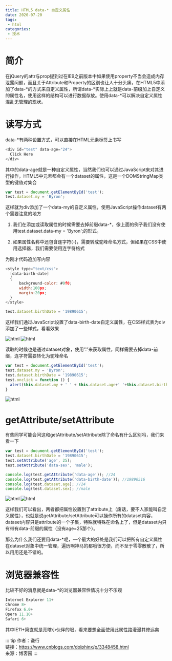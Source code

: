 ```yaml
---
title: HTML5 data-* 自定义属性
date: 2020-07-20
tags:
 - html
categories:
 - 技术
---
```


# 简介

在jQuery的attr与prop提到过在IE9之前版本中如果使用property不当会造成内存泄露问题，而且关于Attribute和Property的区别也让人十分头痛，在HTML5中添加了data-*的方式来自定义属性，所谓data-*实际上上就是data-前缀加上自定义的属性名，使用这样的结构可以进行数据存放。使用data-*可以解决自定义属性混乱无管理的现状。

# 读写方式

data-*有两种设置方式，可以直接在HTML元素标签上书写

``` js
<div id="test" data-age="24">
  Click Here
</div>
```

其中的data-age就是一种自定义属性，当然我们也可以通过JavaScript来对其进行操作，HTML5中元素都会有一个dataset的属性，这是一个DOMStringMap类型的键值对集合

``` js
var test = document.getElementById('test');
test.dataset.my = 'Byron';
```

这样就为div添加了一个data-my的自定义属性，使用JavaScript操作dataset有两个需要注意的地方

1. 我们在添加或读取属性的时候需要去掉前缀data-*，像上面的例子我们没有使用test.dataset.data-my = 'Byron';的形式。

2. 如果属性名称中还包含连字符(-)，需要转成驼峰命名方式，但如果在CSS中使用选择器，我们需要使用连字符格式

为刚才代码追加写内容

``` js
<style type="text/css">
  [data-birth-date]
  {
      background-color: #0f0;
      width:100px;
      margin:20px;
  }
</style>
```

``` js
test.dataset.birthDate = '19890615';
```

这样我们通过JavaScript设置了data-birth-date自定义属性，在CSS样式表为div添加了一些样式，看看效果

![html](https://6368-chenjie-blog-88b4b7-1302547066.tcb.qcloud.la/blogs/技术/20200720/1.png)
![html](https://6368-chenjie-blog-88b4b7-1302547066.tcb.qcloud.la/blogs/技术/20200720/2.png)

读取的时候也是通过dataset对象，使用”.”来获取属性，同样需要去掉data-前缀，连字符需要转化为驼峰命名

``` js
var test = document.getElementById('test');
test.dataset.my = 'Byron';
test.dataset.birthDate = '19890615';
test.onclick = function () {
  alert(this.dataset.my + ' ' + this.dataset.age+' '+this.dataset.birthDate);
}
```

![html](https://6368-chenjie-blog-88b4b7-1302547066.tcb.qcloud.la/blogs/技术/20200720/3.png)

# getAttribute/setAttribute

有些同学可能会问这和getAttribute/setAttribute除了命名有什么区别吗，我们来看一下

``` js
var test = document.getElementById('test');
test.dataset.birthDate = '19890615';
test.setAttribute('age', 25);
test.setAttribute('data-sex', 'male');

console.log(test.getAttribute('data-age')); //24
console.log(test.getAttribute('data-birth-date')); //19890516
console.log(test.dataset.age); //24
console.log(test.dataset.sex); //male
```

![html](https://6368-chenjie-blog-88b4b7-1302547066.tcb.qcloud.la/blogs/技术/20200720/4.png)
![html](https://6368-chenjie-blog-88b4b7-1302547066.tcb.qcloud.la/blogs/技术/20200720/5.png)

这样我们可以看出，两者都把属性设置到了attribute上（废话，要不人家能叫自定义属性），也就是说getAttribute/setAttribute可以操作所有的dataset内容，dataset内容只是attribute的一个子集，特殊就特殊在命名上了，但是dataset内只有带有data-前缀的属性（没有age=25那个）。

那么为什么我们还要用data-*呢，一个最大的好处是我们可以把所有自定义属性在dataset对象中统一管理，遍历啊神马的都哦很方便，而不至于零零散散了，所以用用还是不错的。

# 浏览器兼容性

比较不好的消息就是data-*的浏览器兼容性情况十分不乐观

``` js
Internet Explorer 11+
Chrome 8+
Firefox 6.0+
Opera 11.10+
Safari 6+
```

其中IE11+简直就是亮瞎小伙伴的眼，看来要想全面使用此属性路漫漫其修远矣

::: tip
作者：谦行 <br>
链接：https://www.cnblogs.com/dolphinx/p/3348458.html <br>
来源：博客园
:::
